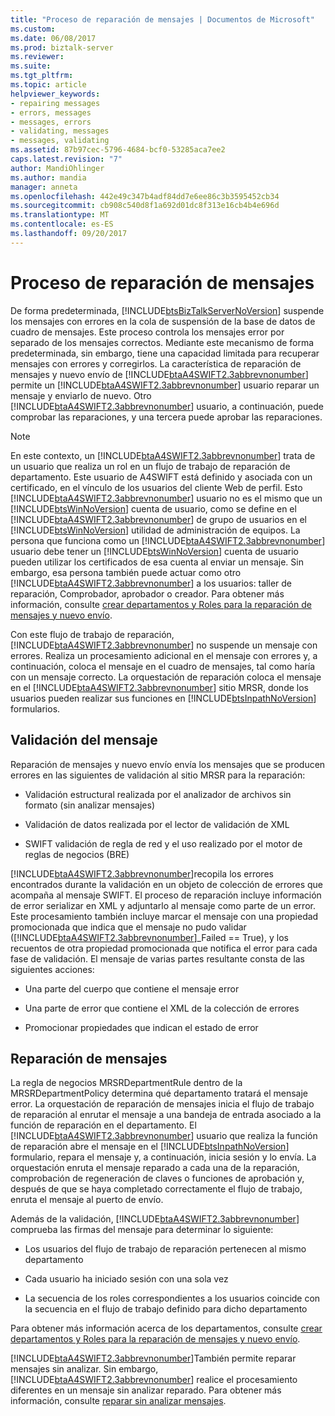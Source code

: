 ```yaml
---
title: "Proceso de reparación de mensajes | Documentos de Microsoft"
ms.custom: 
ms.date: 06/08/2017
ms.prod: biztalk-server
ms.reviewer: 
ms.suite: 
ms.tgt_pltfrm: 
ms.topic: article
helpviewer_keywords:
- repairing messages
- errors, messages
- messages, errors
- validating, messages
- messages, validating
ms.assetid: 87b97cec-5796-4684-bcf0-53285aca7ee2
caps.latest.revision: "7"
author: MandiOhlinger
ms.author: mandia
manager: anneta
ms.openlocfilehash: 442e49c347b4adf84dd7e6ee86c3b3595452cb34
ms.sourcegitcommit: cb908c540d8f1a692d01dc8f313e16cb4b4e696d
ms.translationtype: MT
ms.contentlocale: es-ES
ms.lasthandoff: 09/20/2017
---
```

# <a name="message-repair-process"></a>Proceso de reparación de mensajes
De forma predeterminada, [!INCLUDE[btsBizTalkServerNoVersion](../../includes/btsbiztalkservernoversion-md.md)] suspende los mensajes con errores en la cola de suspensión de la base de datos de cuadro de mensajes. Este proceso controla los mensajes error por separado de los mensajes correctos. Mediante este mecanismo de forma predeterminada, sin embargo, tiene una capacidad limitada para recuperar mensajes con errores y corregirlos. La característica de reparación de mensajes y nuevo envío de [!INCLUDE[btaA4SWIFT2.3abbrevnonumber](../../includes/btaa4swift2-3abbrevnonumber-md.md)] permite un [!INCLUDE[btaA4SWIFT2.3abbrevnonumber](../../includes/btaa4swift2-3abbrevnonumber-md.md)] usuario reparar un mensaje y enviarlo de nuevo. Otro [!INCLUDE[btaA4SWIFT2.3abbrevnonumber](../../includes/btaa4swift2-3abbrevnonumber-md.md)] usuario, a continuación, puede comprobar las reparaciones, y una tercera puede aprobar las reparaciones.  
  
> [!NOTE]
>  En este contexto, un [!INCLUDE[btaA4SWIFT2.3abbrevnonumber](../../includes/btaa4swift2-3abbrevnonumber-md.md)] trata de un usuario que realiza un rol en un flujo de trabajo de reparación de departamento. Este usuario de A4SWIFT está definido y asociada con un certificado, en el vínculo de los usuarios del cliente Web de perfil. Esto [!INCLUDE[btaA4SWIFT2.3abbrevnonumber](../../includes/btaa4swift2-3abbrevnonumber-md.md)] usuario no es el mismo que un [!INCLUDE[btsWinNoVersion](../../includes/btswinnoversion-md.md)] cuenta de usuario, como se define en el [!INCLUDE[btaA4SWIFT2.3abbrevnonumber](../../includes/btaa4swift2-3abbrevnonumber-md.md)] de grupo de usuarios en el [!INCLUDE[btsWinNoVersion](../../includes/btswinnoversion-md.md)] utilidad de administración de equipos. La persona que funciona como un [!INCLUDE[btaA4SWIFT2.3abbrevnonumber](../../includes/btaa4swift2-3abbrevnonumber-md.md)] usuario debe tener un [!INCLUDE[btsWinNoVersion](../../includes/btswinnoversion-md.md)] cuenta de usuario pueden utilizar los certificados de esa cuenta al enviar un mensaje. Sin embargo, esa persona también puede actuar como otro [!INCLUDE[btaA4SWIFT2.3abbrevnonumber](../../includes/btaa4swift2-3abbrevnonumber-md.md)] a los usuarios: taller de reparación, Comprobador, aprobador o creador. Para obtener más información, consulte [crear departamentos y Roles para la reparación de mensajes y nuevo envío](../../adapters-and-accelerators/accelerator-swift/creating-departments-and-roles-for-message-repair-and-new-submission.md).  
  
 Con este flujo de trabajo de reparación, [!INCLUDE[btaA4SWIFT2.3abbrevnonumber](../../includes/btaa4swift2-3abbrevnonumber-md.md)] no suspende un mensaje con errores. Realiza un procesamiento adicional en el mensaje con errores y, a continuación, coloca el mensaje en el cuadro de mensajes, tal como haría con un mensaje correcto. La orquestación de reparación coloca el mensaje en el [!INCLUDE[btaA4SWIFT2.3abbrevnonumber](../../includes/btaa4swift2-3abbrevnonumber-md.md)] sitio MRSR, donde los usuarios pueden realizar sus funciones en [!INCLUDE[btsInpathNoVersion](../../includes/btsinpathnoversion-md.md)] formularios.  
  
## <a name="message-validation"></a>Validación del mensaje  
 Reparación de mensajes y nuevo envío envía los mensajes que se producen errores en las siguientes de validación al sitio MRSR para la reparación:  
  
-   Validación estructural realizada por el analizador de archivos sin formato (sin analizar mensajes)  
  
-   Validación de datos realizada por el lector de validación de XML  
  
-   SWIFT validación de regla de red y el uso realizado por el motor de reglas de negocios (BRE)  
  
 [!INCLUDE[btaA4SWIFT2.3abbrevnonumber](../../includes/btaa4swift2-3abbrevnonumber-md.md)]recopila los errores encontrados durante la validación en un objeto de colección de errores que acompaña al mensaje SWIFT. El proceso de reparación incluye información de error serializar en XML y adjuntarlo al mensaje como parte de un error. Este procesamiento también incluye marcar el mensaje con una propiedad promocionada que indica que el mensaje no pudo validar ([!INCLUDE[btaA4SWIFT2.3abbrevnonumber](../../includes/btaa4swift2-3abbrevnonumber-md.md)]_Failed == True), y los recuentos de otra propiedad promocionada que notifica el error para cada fase de validación. El mensaje de varias partes resultante consta de las siguientes acciones:  
  
-   Una parte del cuerpo que contiene el mensaje error  
  
-   Una parte de error que contiene el XML de la colección de errores  
  
-   Promocionar propiedades que indican el estado de error  
  
## <a name="message-repair"></a>Reparación de mensajes  
 La regla de negocios MRSRDepartmentRule dentro de la MRSRDepartmentPolicy determina qué departamento tratará el mensaje error. La orquestación de reparación de mensajes inicia el flujo de trabajo de reparación al enrutar el mensaje a una bandeja de entrada asociado a la función de reparación en el departamento. El [!INCLUDE[btaA4SWIFT2.3abbrevnonumber](../../includes/btaa4swift2-3abbrevnonumber-md.md)] usuario que realiza la función de reparación abre el mensaje en el [!INCLUDE[btsInpathNoVersion](../../includes/btsinpathnoversion-md.md)] formulario, repara el mensaje y, a continuación, inicia sesión y lo envía. La orquestación enruta el mensaje reparado a cada una de la reparación, comprobación de regeneración de claves o funciones de aprobación y, después de que se haya completado correctamente el flujo de trabajo, enruta el mensaje al puerto de envío.  
  
 Además de la validación, [!INCLUDE[btaA4SWIFT2.3abbrevnonumber](../../includes/btaa4swift2-3abbrevnonumber-md.md)] comprueba las firmas del mensaje para determinar lo siguiente:  
  
-   Los usuarios del flujo de trabajo de reparación pertenecen al mismo departamento  
  
-   Cada usuario ha iniciado sesión con una sola vez  
  
-   La secuencia de los roles correspondientes a los usuarios coincide con la secuencia en el flujo de trabajo definido para dicho departamento  
  
 Para obtener más información acerca de los departamentos, consulte [crear departamentos y Roles para la reparación de mensajes y nuevo envío](../../adapters-and-accelerators/accelerator-swift/creating-departments-and-roles-for-message-repair-and-new-submission.md).  
  
 [!INCLUDE[btaA4SWIFT2.3abbrevnonumber](../../includes/btaa4swift2-3abbrevnonumber-md.md)]También permite reparar mensajes sin analizar. Sin embargo, [!INCLUDE[btaA4SWIFT2.3abbrevnonumber](../../includes/btaa4swift2-3abbrevnonumber-md.md)] realice el procesamiento diferentes en un mensaje sin analizar reparado. Para obtener más información, consulte [reparar sin analizar mensajes](../../adapters-and-accelerators/accelerator-swift/repairing-unparsed-messages.md).